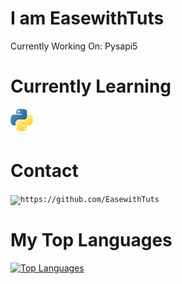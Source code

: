 <h1>I am EasewithTuts</h1>
Currently Working On:
Pysapi5

# Currently Learning
<code><img height="40" src="https://raw.githubusercontent.com/EasewithTuts/EasewithTuts/master/assets/Python-logo-notext.svg.png"></code>


# Contact
<code><img title="Python" alt="https://github.com/EasewithTuts" src="https://cdn-icons-png.flaticon.com/512/25/25231.png?w=360" width="32"></code>

# My Top Languages 
<a href="https://github.com/EasewithTuts" align="left"><img src="https://github-readme-stats.vercel.app/api/top-langs/?username=EasewithTuts&langs_count=10&title_color=0891b2&text_color=&icon_color=0891b2&bg_color=fffff&hide_border=true&locale=en&custom_title=Top%20%Languages&layout=compact" alt="Top Languages" /></a>

